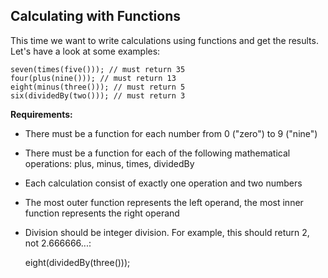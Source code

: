 ## Calculating with Functions

This time we want to write calculations using functions and get the results. Let's have a look at some examples:

    seven(times(five())); // must return 35
    four(plus(nine())); // must return 13
    eight(minus(three())); // must return 5
    six(dividedBy(two())); // must return 3

**Requirements:**

- There must be a function for each number from 0 ("zero") to 9 ("nine")
- There must be a function for each of the following mathematical operations: plus, minus, times, dividedBy
- Each calculation consist of exactly one operation and two numbers
- The most outer function represents the left operand, the most inner function represents the right operand
- Division should be integer division. For example, this should return 2, not 2.666666...:

  eight(dividedBy(three()));
